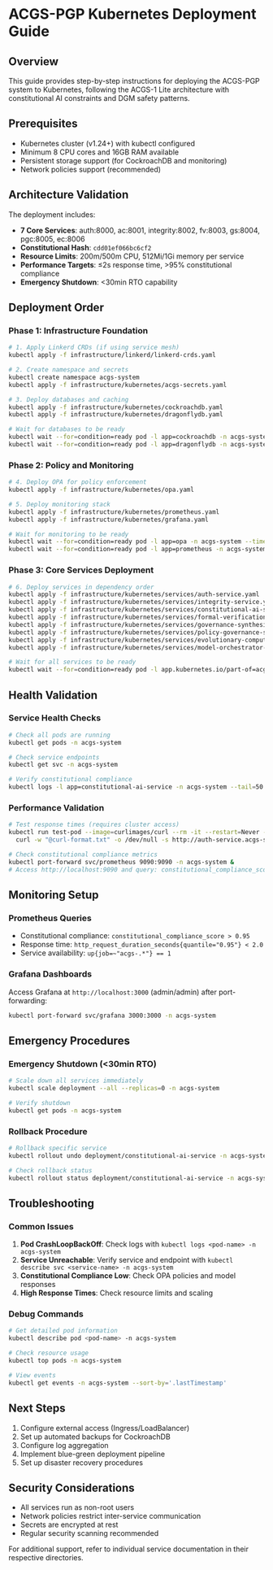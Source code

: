 # ACGS-PGP Kubernetes Deployment Guide

## Overview

This guide provides step-by-step instructions for deploying the ACGS-PGP system to Kubernetes, following the ACGS-1 Lite architecture with constitutional AI constraints and DGM safety patterns.

## Prerequisites

- Kubernetes cluster (v1.24+) with kubectl configured
- Minimum 8 CPU cores and 16GB RAM available
- Persistent storage support (for CockroachDB and monitoring)
- Network policies support (recommended)

## Architecture Validation

The deployment includes:

- **7 Core Services**: auth:8000, ac:8001, integrity:8002, fv:8003, gs:8004, pgc:8005, ec:8006
- **Constitutional Hash**: `cdd01ef066bc6cf2`
- **Resource Limits**: 200m/500m CPU, 512Mi/1Gi memory per service
- **Performance Targets**: ≤2s response time, >95% constitutional compliance
- **Emergency Shutdown**: <30min RTO capability

## Deployment Order

### Phase 1: Infrastructure Foundation

```bash
# 1. Apply Linkerd CRDs (if using service mesh)
kubectl apply -f infrastructure/linkerd/linkerd-crds.yaml

# 2. Create namespace and secrets
kubectl create namespace acgs-system
kubectl apply -f infrastructure/kubernetes/acgs-secrets.yaml

# 3. Deploy databases and caching
kubectl apply -f infrastructure/kubernetes/cockroachdb.yaml
kubectl apply -f infrastructure/kubernetes/dragonflydb.yaml

# Wait for databases to be ready
kubectl wait --for=condition=ready pod -l app=cockroachdb -n acgs-system --timeout=300s
kubectl wait --for=condition=ready pod -l app=dragonflydb -n acgs-system --timeout=300s
```

### Phase 2: Policy and Monitoring

```bash
# 4. Deploy OPA for policy enforcement
kubectl apply -f infrastructure/kubernetes/opa.yaml

# 5. Deploy monitoring stack
kubectl apply -f infrastructure/kubernetes/prometheus.yaml
kubectl apply -f infrastructure/kubernetes/grafana.yaml

# Wait for monitoring to be ready
kubectl wait --for=condition=ready pod -l app=opa -n acgs-system --timeout=180s
kubectl wait --for=condition=ready pod -l app=prometheus -n acgs-system --timeout=180s
```

### Phase 3: Core Services Deployment

```bash
# 6. Deploy services in dependency order
kubectl apply -f infrastructure/kubernetes/services/auth-service.yaml
kubectl apply -f infrastructure/kubernetes/services/integrity-service.yaml
kubectl apply -f infrastructure/kubernetes/services/constitutional-ai-service.yaml
kubectl apply -f infrastructure/kubernetes/services/formal-verification-service.yaml
kubectl apply -f infrastructure/kubernetes/services/governance-synthesis-service.yaml
kubectl apply -f infrastructure/kubernetes/services/policy-governance-service.yaml
kubectl apply -f infrastructure/kubernetes/services/evolutionary-computation-service.yaml
kubectl apply -f infrastructure/kubernetes/services/model-orchestrator-service.yaml

# Wait for all services to be ready
kubectl wait --for=condition=ready pod -l app.kubernetes.io/part-of=acgs-system -n acgs-system --timeout=600s
```

## Health Validation

### Service Health Checks

```bash
# Check all pods are running
kubectl get pods -n acgs-system

# Check service endpoints
kubectl get svc -n acgs-system

# Verify constitutional compliance
kubectl logs -l app=constitutional-ai-service -n acgs-system --tail=50
```

### Performance Validation

```bash
# Test response times (requires cluster access)
kubectl run test-pod --image=curlimages/curl --rm -it --restart=Never -- \
  curl -w "@curl-format.txt" -o /dev/null -s http://auth-service.acgs-system:8000/health

# Check constitutional compliance metrics
kubectl port-forward svc/prometheus 9090:9090 -n acgs-system &
# Access http://localhost:9090 and query: constitutional_compliance_score
```

## Monitoring Setup

### Prometheus Queries

- Constitutional compliance: `constitutional_compliance_score > 0.95`
- Response time: `http_request_duration_seconds{quantile="0.95"} < 2.0`
- Service availability: `up{job=~"acgs-.*"} == 1`

### Grafana Dashboards

Access Grafana at `http://localhost:3000` (admin/admin) after port-forwarding:

```bash
kubectl port-forward svc/grafana 3000:3000 -n acgs-system
```

## Emergency Procedures

### Emergency Shutdown (<30min RTO)

```bash
# Scale down all services immediately
kubectl scale deployment --all --replicas=0 -n acgs-system

# Verify shutdown
kubectl get pods -n acgs-system
```

### Rollback Procedure

```bash
# Rollback specific service
kubectl rollout undo deployment/constitutional-ai-service -n acgs-system

# Check rollback status
kubectl rollout status deployment/constitutional-ai-service -n acgs-system
```

## Troubleshooting

### Common Issues

1. **Pod CrashLoopBackOff**: Check logs with `kubectl logs <pod-name> -n acgs-system`
2. **Service Unreachable**: Verify service and endpoint with `kubectl describe svc <service-name> -n acgs-system`
3. **Constitutional Compliance Low**: Check OPA policies and model responses
4. **High Response Times**: Check resource limits and scaling

### Debug Commands

```bash
# Get detailed pod information
kubectl describe pod <pod-name> -n acgs-system

# Check resource usage
kubectl top pods -n acgs-system

# View events
kubectl get events -n acgs-system --sort-by='.lastTimestamp'
```

## Next Steps

1. Configure external access (Ingress/LoadBalancer)
2. Set up automated backups for CockroachDB
3. Configure log aggregation
4. Implement blue-green deployment pipeline
5. Set up disaster recovery procedures

## Security Considerations

- All services run as non-root users
- Network policies restrict inter-service communication
- Secrets are encrypted at rest
- Regular security scanning recommended

For additional support, refer to individual service documentation in their respective directories.
